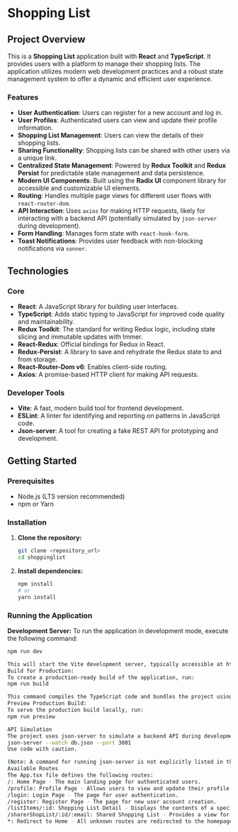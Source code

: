 # Shopping List

## Project Overview

This is a **Shopping List** application built with **React** and **TypeScript**. It provides users with a platform to manage their shopping lists. The application utilizes modern web development practices and a robust state management system to offer a dynamic and efficient user experience.

### Features
*   **User Authentication**: Users can register for a new account and log in.
*   **User Profiles**: Authenticated users can view and update their profile information.
*   **Shopping List Management**: Users can view the details of their shopping lists.
*   **Sharing Functionality**: Shopping lists can be shared with other users via a unique link.
*   **Centralized State Management**: Powered by **Redux Toolkit** and **Redux Persist** for predictable state management and data persistence.
*   **Modern UI Components**: Built using the **Radix UI** component library for accessible and customizable UI elements.
*   **Routing**: Handles multiple page views for different user flows with `react-router-dom`.
*   **API Interaction**: Uses `axios` for making HTTP requests, likely for interacting with a backend API (potentially simulated by `json-server` during development).
*   **Form Handling**: Manages form state with `react-hook-form`.
*   **Toast Notifications**: Provides user feedback with non-blocking notifications via `sonner`.

## Technologies

### Core
*   **React**: A JavaScript library for building user interfaces.
*   **TypeScript**: Adds static typing to JavaScript for improved code quality and maintainability.
*   **Redux Toolkit**: The standard for writing Redux logic, including state slicing and immutable updates with Immer.
*   **React-Redux**: Official bindings for Redux in React.
*   **Redux-Persist**: A library to save and rehydrate the Redux state to and from storage.
*   **React-Router-Dom v6**: Enables client-side routing.
*   **Axios**: A promise-based HTTP client for making API requests.

### Developer Tools
*   **Vite**: A fast, modern build tool for frontend development.
*   **ESLint**: A linter for identifying and reporting on patterns in JavaScript code.
*   **Json-server**: A tool for creating a fake REST API for prototyping and development.

## Getting Started

### Prerequisites

*   Node.js (LTS version recommended)
*   npm or Yarn

### Installation

1.  **Clone the repository:**
    ```sh
    git clone <repository_url>
    cd shoppinglist
    ```

2.  **Install dependencies:**
    ```sh
    npm install
    # or
    yarn install
    ```

### Running the Application

**Development Server:**
To run the application in development mode, execute the following command:
```sh
npm run dev

This will start the Vite development server, typically accessible at http://localhost:5173. 
Build for Production:
To create a production-ready build of the application, run:
npm run build

This command compiles the TypeScript code and bundles the project using Vite.
Preview Production Build:
To serve the production build locally, run: 
npm run preview

API Simulation
The project uses json-server to simulate a backend API during development. To run it, you would typically have a command like this:
json-server --watch db.json --port 3001
Use code with caution.

(Note: A command for running json-server is not explicitly listed in the scripts object, so you may need to add one or run it manually to use the development API.)
Available Routes
The App.tsx file defines the following routes:
/: Home Page - The main landing page for authenticated users.
/profile: Profile Page - Allows users to view and update their profile.
/login: Login Page - The page for user authentication.
/register: Register Page - The page for new user account creation.
/listItems/:id: Shopping List Detail - Displays the contents of a specific shopping list.
/sharerShopList/:id/:email: Shared Shopping List - Provides a view for a shared shopping list.
*: Redirect to Home - All unknown routes are redirected to the homepage. 
